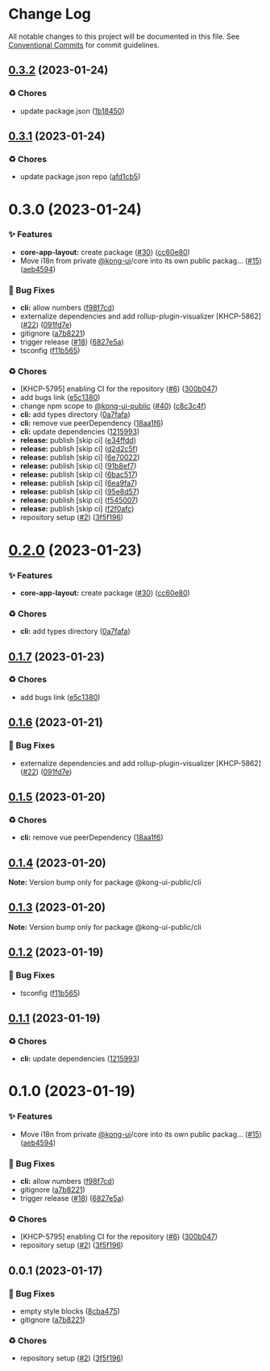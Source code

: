 # Change Log

All notable changes to this project will be documented in this file.
See [Conventional Commits](https://conventionalcommits.org) for commit guidelines.

## [0.3.2](https://github.com/Kong/public-ui-components/compare/@kong-ui-public/cli@0.3.1...@kong-ui-public/cli@0.3.2) (2023-01-24)


### ♻️ Chores

* update package.json ([1b18450](https://github.com/Kong/public-ui-components/commit/1b184509aff84030da887951dfdadc6a3d52a986))





## [0.3.1](https://github.com/Kong/public-ui-components/compare/@kong-ui-public/cli@0.3.0...@kong-ui-public/cli@0.3.1) (2023-01-24)


### ♻️ Chores

* update package.json repo ([afd1cb5](https://github.com/Kong/public-ui-components/commit/afd1cb579df4cf962a2920185086620cc32a91e1))





# 0.3.0 (2023-01-24)


### ✨ Features

* **core-app-layout:** create package ([#30](https://github.com/Kong/public-ui-components/issues/30)) ([cc60e80](https://github.com/Kong/public-ui-components/commit/cc60e80d4fa44b21013d8d533e624cded01ef8fa))
* Move i18n from private [@kong-ui](https://github.com/kong-ui)/core into its own public packag… ([#15](https://github.com/Kong/public-ui-components/issues/15)) ([aeb4594](https://github.com/Kong/public-ui-components/commit/aeb459477d22fd3ecf6f1a6f48522f6776e8251e))


### 🐛 Bug Fixes

* **cli:** allow numbers ([f98f7cd](https://github.com/Kong/public-ui-components/commit/f98f7cdf3fceb0825ba1a5b374d0c0f3dc95d779))
* externalize dependencies and add rollup-plugin-visualizer [KHCP-5862] ([#22](https://github.com/Kong/public-ui-components/issues/22)) ([091fd7e](https://github.com/Kong/public-ui-components/commit/091fd7e53e9fc404cdbc0db2a05e87317076035f))
* gitignore ([a7b8221](https://github.com/Kong/public-ui-components/commit/a7b8221a6aae53ee25676c07949f1797427f82f0))
* trigger release ([#18](https://github.com/Kong/public-ui-components/issues/18)) ([6827e5a](https://github.com/Kong/public-ui-components/commit/6827e5a2a0dbe4d3e33cdece7f4036aeb76c6903))
* tsconfig ([f11b565](https://github.com/Kong/public-ui-components/commit/f11b565285f52cf5577d3af0cef3490034176d3e))


### ♻️ Chores

* [KHCP-5795] enabling CI for the repository ([#6](https://github.com/Kong/public-ui-components/issues/6)) ([300b047](https://github.com/Kong/public-ui-components/commit/300b0479a0c6f1c45ab892f9bdf0a89b94b1b34d))
* add bugs link ([e5c1380](https://github.com/Kong/public-ui-components/commit/e5c1380e721e9c8a37d7f5a541f9a7ac5312d0ba))
* change npm scope to [@kong-ui-public](https://github.com/kong-ui-public) ([#40](https://github.com/Kong/public-ui-components/issues/40)) ([c8c3c4f](https://github.com/Kong/public-ui-components/commit/c8c3c4f165fdd36269e1dd5bb31f47f73f7e9f4a))
* **cli:** add types directory ([0a7fafa](https://github.com/Kong/public-ui-components/commit/0a7fafa76cefe5e99d2ff4a8bcd740c6003ed0f7))
* **cli:** remove vue peerDependency ([18aa1f6](https://github.com/Kong/public-ui-components/commit/18aa1f66f039ba653b003dfcc9b6dc240728b692))
* **cli:** update dependencies ([1215993](https://github.com/Kong/public-ui-components/commit/121599338891861dc6f0d55430646a1b836d0290))
* **release:** publish [skip ci] ([e34ffdd](https://github.com/Kong/public-ui-components/commit/e34ffdd93ee4c8a996f6c3bcb3314b6e21da3e95))
* **release:** publish [skip ci] ([d2d2c5f](https://github.com/Kong/public-ui-components/commit/d2d2c5f6bc0cdaadf650427be26e1b7a84616ff2))
* **release:** publish [skip ci] ([6e70022](https://github.com/Kong/public-ui-components/commit/6e700221b30171447cfe3794fe478261653d540a))
* **release:** publish [skip ci] ([91b8ef7](https://github.com/Kong/public-ui-components/commit/91b8ef7fa50c3e4aa7bfd4b7cf4d67b0f8920c05))
* **release:** publish [skip ci] ([6bac517](https://github.com/Kong/public-ui-components/commit/6bac517a4b9c71d866bd3aa25db67b57b313ec6c))
* **release:** publish [skip ci] ([6ea9fa7](https://github.com/Kong/public-ui-components/commit/6ea9fa78776ad909f400cf5272d3e46061471948))
* **release:** publish [skip ci] ([95e8d57](https://github.com/Kong/public-ui-components/commit/95e8d572842278d7a19f4defee227c7cf243930d))
* **release:** publish [skip ci] ([f545007](https://github.com/Kong/public-ui-components/commit/f545007d7cb6ae1d17fec8c4414d50dc28ab1202))
* **release:** publish [skip ci] ([f2f0afc](https://github.com/Kong/public-ui-components/commit/f2f0afc0c41e45bec3d42d47e276bc31c3d98cd7))
* repository setup ([#2](https://github.com/Kong/public-ui-components/issues/2)) ([3f5f196](https://github.com/Kong/public-ui-components/commit/3f5f1964f342ccaa4a28cfb6485b4e1ee50a0cd3))





# [0.2.0](https://github.com/Kong/public-ui-components/compare/@kong-ui-public/cli@0.1.7...@kong-ui-public/cli@0.2.0) (2023-01-23)


### ✨ Features

* **core-app-layout:** create package ([#30](https://github.com/Kong/public-ui-components/issues/30)) ([cc60e80](https://github.com/Kong/public-ui-components/commit/cc60e80d4fa44b21013d8d533e624cded01ef8fa))


### ♻️ Chores

* **cli:** add types directory ([0a7fafa](https://github.com/Kong/public-ui-components/commit/0a7fafa76cefe5e99d2ff4a8bcd740c6003ed0f7))





## [0.1.7](https://github.com/Kong/public-ui-components/compare/@kong-ui-public/cli@0.1.6...@kong-ui-public/cli@0.1.7) (2023-01-23)


### ♻️ Chores

* add bugs link ([e5c1380](https://github.com/Kong/public-ui-components/commit/e5c1380e721e9c8a37d7f5a541f9a7ac5312d0ba))





## [0.1.6](https://github.com/Kong/public-ui-components/compare/@kong-ui-public/cli@0.1.5...@kong-ui-public/cli@0.1.6) (2023-01-21)


### 🐛 Bug Fixes

* externalize dependencies and add rollup-plugin-visualizer [KHCP-5862] ([#22](https://github.com/Kong/public-ui-components/issues/22)) ([091fd7e](https://github.com/Kong/public-ui-components/commit/091fd7e53e9fc404cdbc0db2a05e87317076035f))





## [0.1.5](https://github.com/Kong/public-ui-components/compare/@kong-ui-public/cli@0.1.4...@kong-ui-public/cli@0.1.5) (2023-01-20)


### ♻️ Chores

* **cli:** remove vue peerDependency ([18aa1f6](https://github.com/Kong/public-ui-components/commit/18aa1f66f039ba653b003dfcc9b6dc240728b692))





## [0.1.4](https://github.com/Kong/public-ui-components/compare/@kong-ui-public/cli@0.1.3...@kong-ui-public/cli@0.1.4) (2023-01-20)

**Note:** Version bump only for package @kong-ui-public/cli





## [0.1.3](https://github.com/Kong/public-ui-components/compare/@kong-ui-public/cli@0.1.2...@kong-ui-public/cli@0.1.3) (2023-01-20)

**Note:** Version bump only for package @kong-ui-public/cli





## [0.1.2](https://github.com/Kong/public-ui-components/compare/@kong-ui-public/cli@0.1.1...@kong-ui-public/cli@0.1.2) (2023-01-19)


### 🐛 Bug Fixes

* tsconfig ([f11b565](https://github.com/Kong/public-ui-components/commit/f11b565285f52cf5577d3af0cef3490034176d3e))





## [0.1.1](https://github.com/Kong/public-ui-components/compare/@kong-ui-public/cli@0.1.0...@kong-ui-public/cli@0.1.1) (2023-01-19)


### ♻️ Chores

* **cli:** update dependencies ([1215993](https://github.com/Kong/public-ui-components/commit/121599338891861dc6f0d55430646a1b836d0290))





# 0.1.0 (2023-01-19)


### ✨ Features

* Move i18n from private [@kong-ui](https://github.com/kong-ui)/core into its own public packag… ([#15](https://github.com/Kong/public-ui-components/issues/15)) ([aeb4594](https://github.com/Kong/public-ui-components/commit/aeb459477d22fd3ecf6f1a6f48522f6776e8251e))


### 🐛 Bug Fixes

* **cli:** allow numbers ([f98f7cd](https://github.com/Kong/public-ui-components/commit/f98f7cdf3fceb0825ba1a5b374d0c0f3dc95d779))
* gitignore ([a7b8221](https://github.com/Kong/public-ui-components/commit/a7b8221a6aae53ee25676c07949f1797427f82f0))
* trigger release ([#18](https://github.com/Kong/public-ui-components/issues/18)) ([6827e5a](https://github.com/Kong/public-ui-components/commit/6827e5a2a0dbe4d3e33cdece7f4036aeb76c6903))


### ♻️ Chores

* [KHCP-5795] enabling CI for the repository ([#6](https://github.com/Kong/public-ui-components/issues/6)) ([300b047](https://github.com/Kong/public-ui-components/commit/300b0479a0c6f1c45ab892f9bdf0a89b94b1b34d))
* repository setup ([#2](https://github.com/Kong/public-ui-components/issues/2)) ([3f5f196](https://github.com/Kong/public-ui-components/commit/3f5f1964f342ccaa4a28cfb6485b4e1ee50a0cd3))





## 0.0.1 (2023-01-17)


### 🐛 Bug Fixes

* empty style blocks ([8cba475](https://github.com/Kong/public-ui-components/commit/8cba47562d0569fdddd29b67ec66300090e65a09))
* gitignore ([a7b8221](https://github.com/Kong/public-ui-components/commit/a7b8221a6aae53ee25676c07949f1797427f82f0))


### ♻️ Chores

* repository setup ([#2](https://github.com/Kong/public-ui-components/issues/2)) ([3f5f196](https://github.com/Kong/public-ui-components/commit/3f5f1964f342ccaa4a28cfb6485b4e1ee50a0cd3))
